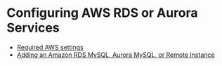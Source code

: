 <div class="section" id="configuring-aws-rds-or-aurora-services"></div>

# Configuring AWS RDS or Aurora Services

* [Required AWS settings](manage/amazon-rds-settings.md)
* [Adding an Amazon RDS MySQL, Aurora MySQL, or Remote Instance](manage/amazon-rds-add-instance.md)

